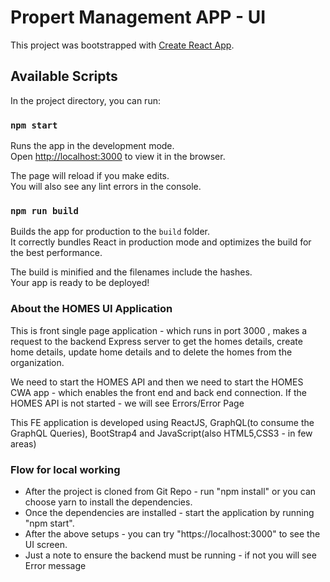 # Propert Management APP - UI

This project was bootstrapped with [Create React App](https://github.com/facebook/create-react-app).

## Available Scripts

In the project directory, you can run:

### `npm start`

Runs the app in the development mode.\
Open [http://localhost:3000](http://localhost:3000) to view it in the browser.

The page will reload if you make edits.\
You will also see any lint errors in the console.

### `npm run build`

Builds the app for production to the `build` folder.\
It correctly bundles React in production mode and optimizes the build for the best performance.

The build is minified and the filenames include the hashes.\
Your app is ready to be deployed!

### About the HOMES UI Application

This is front single page application - which runs in port 3000 , makes a request to the backend Express server to get the homes details, create home details, update home details and to delete the homes from the organization.

We need to start the HOMES API and then we need to start the HOMES CWA app - which enables the front end and back end connection. If the HOMES API is not started - we will see Errors/Error Page

This FE application is developed using ReactJS, GraphQL(to consume the GraphQL Queries), BootStrap4 and JavaScript(also HTML5,CSS3 - in few areas)

### Flow for local working

- After the project is cloned from Git Repo - run "npm install" or you can choose yarn to install the dependencies.
- Once the dependencies are installed - start the application by running "npm start".
- After the above setups - you can try "https://localhost:3000" to see the UI screen.
- Just a note to ensure the backend must be running - if not you will see Error message
